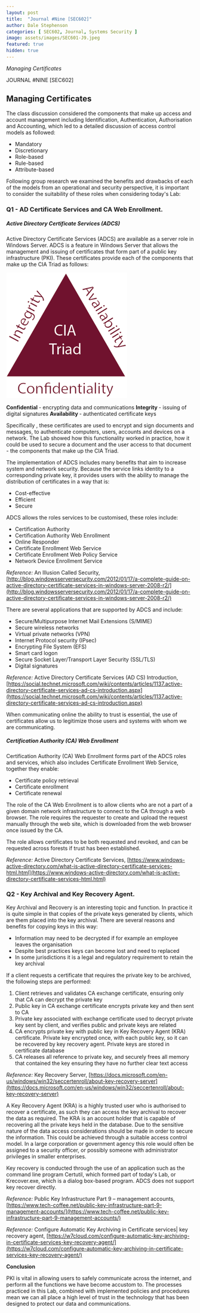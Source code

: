 ```yaml
---
layout: post
title:  "Journal #Nine [SEC602]"
author: Dale Stephenson
categories: [ SEC602, Journal, Systems Security ]
image: assets/images/SEC601-J9.jpeg
featured: true
hidden: true
---
```

<i>Managing Certificates</i>

JOURNAL #NINE [SEC602]

<h2>Managing Certificates</h2>

The class discussion considered the components that make up access and account management including Identification, Authentication, Authorisation and Accounting, which led to a detailed discussion of access control models as followed:

- Mandatory
- Discretionary
- Role-based
- Rule-based
- Attribute-based

Following group research we examined the benefits and drawbacks of each of the models from an operational and security perspective, it is important to consider the suitability of these roles when considering today's Lab:

<h3>Q1 - AD Certificate Services and CA Web Enrollment.</h3> 

<h5>Active Directory Certificate Services (ADCS)</h5>

Active Directory Certificate Services (ADCS) are available as a server role in Windows Server. ADCS is a feature in Windows Server that allows the management  and issuing of certificates that form part of a public key infrastructure (PKI).  These certificates provide each of the components that make up the CIA Triad as follows:

<img src="/assets/images/SEC601-J9-a.png" alt="CIA Triad"><br>

<b>Confidential </b>- encrypting data and communications
<b>Integrity </b>- issuing of digital signatures
<b>Availability </b>- authenticated certificate keys 

Specifically , these certificates are used to encrypt and sign documents and messages, to authenticate computers, users, accounts and devices on a network. The Lab showed how this functionality worked in practice, how it could be used to secure a document and the user access to that document - the components that make up the CIA Triad.

The implementation of ADCS includes many benefits that aim to increase system and network security. Because the service links identity to a corresponding private key, it provides users with the ability to manage the distribution of certificates in a way that is:

- Cost-effective 
- Efficient
- Secure

ADCS allows the roles services to be customised, these roles include:

- Certification Authority 
- Certification Authority Web Enrollment
- Online Responder
- Certificate Enrollment Web Service
- Certificate Enrollment Web Policy Service
- Network Device Enrollment Service

<i>Reference:</i> An Illusion Called Security, [http://blog.windowsserversecurity.com/2012/01/17/a-complete-guide-on-active-directory-certificate-services-in-windows-server-2008-r2/](http://blog.windowsserversecurity.com/2012/01/17/a-complete-guide-on-active-directory-certificate-services-in-windows-server-2008-r2/)

There are several applications that are supported by ADCS and include:

- Secure/Multipurpose Internet Mail Extensions (S/MIME)
- Secure wireless networks
- Virtual private networks (VPN)
- Internet Protocol security (IPsec)
- Encrypting File System (EFS)
- Smart card logon
- Secure Socket Layer/Transport Layer Security (SSL/TLS)
- Digital signatures

<i>Reference:</i> Active Directory Certificate Services (AD CS) Introduction, [https://social.technet.microsoft.com/wiki/contents/articles/1137.active-directory-certificate-services-ad-cs-introduction.aspx](https://social.technet.microsoft.com/wiki/contents/articles/1137.active-directory-certificate-services-ad-cs-introduction.aspx)

When communicating online the ability to trust is essential, the use of certificates allow us to legitimize those users and systems with whom we are communicating.

<h5>Certification Authority (CA) Web Enrollment</h5>

Certification Authority (CA) Web Enrollment forms part of the ADCS roles and services, which also includes Certificate Enrollment Web Service, together they enable:

- Certificate policy retrieval  
- Certificate enrollment
- Certificate renewal

The role of the CA Web Enrollment is to allow clients who are not a part of a given domain network infrastructure to connect to the CA through a web browser. The role requires the requester to create and upload the request manually through the web site, which is downloaded from the web browser once issued by the CA. 

The role allows certificates to be both requested and revoked, and can be requested across forests if trust has been established.

<i>Reference:</i> Active Directory Certificate Services, [https://www.windows-active-directory.com/what-is-active-directory-certificate-services-html.html](https://www.windows-active-directory.com/what-is-active-directory-certificate-services-html.html)

<h3>Q2 - Key Archival and Key Recovery Agent.</h3> 

Key Archival and Recovery is an interesting topic and function. In practice it is quite simple in that copies of the private keys generated by clients, which are them placed into the key archival.  There are several reasons and benefits for copying keys in this way:

- Information may need to be decrypted if for example an employee leaves the organisation
- Despite best practices keys can become lost and need to replaced
- In some jurisdictions it is a legal and regulatory requirement to retain the key archival

If a client requests a certificate that requires the private key to be archived, the following steps are performed:

1. Client retrieves and validates CA exchange certificate, ensuring only that CA can decrypt the private key
2. Public key in CA exchange certificate encrypts private key and then sent to CA
3. Private key associated with exchange certificate used to decrypt private key sent by client, and verifies public and private keys are related
4. CA encrypts private key with public key in Key Recovery Agent (KRA) certificate. Private key encrypted once, with each public key, so it can be recovered by key recovery agent. Private keys are stored in certificate database
5. CA releases all reference to private key, and securely frees all memory that contained the key ensuring they have no further clear text access

<i>Reference:</i> Key Recovery Server, [https://docs.microsoft.com/en-us/windows/win32/seccertenroll/about-key-recovery-server](https://docs.microsoft.com/en-us/windows/win32/seccertenroll/about-key-recovery-server)

A Key Recovery Agent (KRA) is a highly trusted user who is authorised to recover a certificate, as such they can access the key archival to recover the data as required. The KRA is an account holder that is capable of recovering all the private keys held in the database. Due to the sensitive nature of the data access considerations should be made in order to secure the information. This could be achieved through a suitable access control model. In a large corporation or government agency this role would often be assigned to a security officer, or possibly someone with administrator privileges in smaller enterprises.

Key recovery is conducted through the use of an application such as the command line program Certutil, which formed part of today's Lab, or Krecover.exe, which is a dialog box-based program. ADCS does not support key recover directly. 

<i>Reference:</i> Public Key Infrastructure Part 9 – management accounts, [https://www.tech-coffee.net/public-key-infrastructure-part-9-management-accounts/](https://www.tech-coffee.net/public-key-infrastructure-part-9-management-accounts/)

<i>Reference:</i> Configure Automatic Key Archiving in Certificate services| key recovery agent, [https://w7cloud.com/configure-automatic-key-archiving-in-certificate-services-key-recovery-agent/](https://w7cloud.com/configure-automatic-key-archiving-in-certificate-services-key-recovery-agent/)

<b>Conclusion</b>

PKI is vital in allowing users to safely communicate across the internet, and perform all the functions we have become accustom to. The processes practiced in this Lab, combined with implemented policies and procedures mean we can all place a high level of trust in the technology that has been designed to protect our data and communications. 